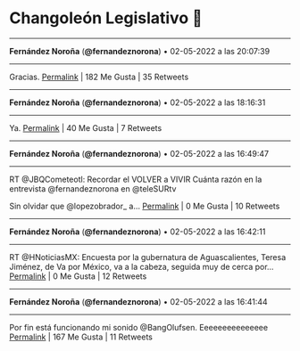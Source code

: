 # Changoleón Legislativo 🙈
*****
**Fernández Noroña** (**@fernandeznorona**) • 02-05-2022 a las 20:07:39
*****
Gracias.
[Permalink](https://twitter.com/fernandeznorona/status/1521340687085674497) | 182 Me Gusta | 35 Retweets
*****
**Fernández Noroña** (**@fernandeznorona**) • 02-05-2022 a las 18:16:31
*****
Ya.
[Permalink](https://twitter.com/fernandeznorona/status/1521312719273611266) | 40 Me Gusta | 7 Retweets
*****
**Fernández Noroña** (**@fernandeznorona**) • 02-05-2022 a las 16:49:47
*****
RT @JBQCometeotl: Recordar el VOLVER a VIVIR
Cuánta razón en la entrevista @fernandeznorona en @teleSURtv


Sin olvidar que @lopezobrador_ a…
[Permalink](https://twitter.com/fernandeznorona/status/1521290892656758784) | 0 Me Gusta | 10 Retweets
*****
**Fernández Noroña** (**@fernandeznorona**) • 02-05-2022 a las 16:42:11
*****
RT @HNoticiasMX: Encuesta por la gubernatura de Aguascalientes, Teresa Jiménez, de Va por México, va a la cabeza, seguida muy de cerca por…
[Permalink](https://twitter.com/fernandeznorona/status/1521288980561600513) | 0 Me Gusta | 12 Retweets
*****
**Fernández Noroña** (**@fernandeznorona**) • 02-05-2022 a las 16:41:44
*****
Por fin está funcionando mi sonido @BangOlufsen. Eeeeeeeeeeeeeee
[Permalink](https://twitter.com/fernandeznorona/status/1521288868015878145) | 167 Me Gusta | 11 Retweets